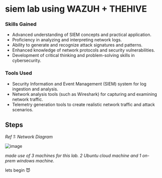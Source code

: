 # siem lab using WAZUH + THEHIVE

### Skills Gained

- Advanced understanding of SIEM concepts and practical application.
- Proficiency in analyzing and interpreting network logs.
- Ability to generate and recognize attack signatures and patterns.
- Enhanced knowledge of network protocols and security vulnerabilities.
- Development of critical thinking and problem-solving skills in cybersecurity.

### Tools Used

- Security Information and Event Management (SIEM) system for log ingestion and analysis.
- Network analysis tools (such as Wireshark) for capturing and examining network traffic.
- Telemetry generation tools to create realistic network traffic and attack scenarios.


## Steps

*Ref 1: Network Diagram*

![image](https://github.com/maybewale/siem-lab/assets/78131867/1dbfc263-34bb-4e0d-adb8-857da97072eb)

*made use of 3 machines for this lab. 2 Ubuntu cloud machine and 1 on-prem windows machine.*

lets begin 😈


